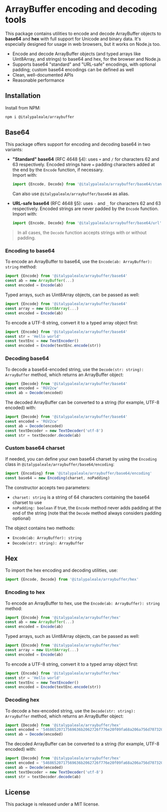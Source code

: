 # ArrayBuffer encoding and decoding tools

This package contains utilities to encode and decode ArrayBuffer objects to **base64** and **hex** with full support for Unicode and binary data. It's especially designed for usage in web browsers, but it works on Node.js too.

- Encode and decode ArrayBuffer objects (and typed arrays like Uint8Array, and strings) to base64 and hex, for the browser and Node.js
- Supports base64 "standard" and "URL-safe" encodings, with optional padding; custom base64 encodings can be defined as well
- Clean, well-documented APIs
- Reasonable performance

## Installation

Install from NPM:

```sh
npm i @italypaleale/arraybuffer
```

## Base64

This package offers support for encoding and decoding base64 in two variants:

- **"Standard" base64** (RFC 4648 §4): uses `+` and `/` for characters 62 and 63 respectively. Encoded strings have `=` padding characters added at the end by the `Encode` function, if necessary.  
  Import with:  

  ```js
  import {Encode, Decode} from '@italypaleale/arraybuffer/base64/standard'
  ```

  Can also use `@italypaleale/arraybuffer/base64` as alias.

- **URL-safe base64** (RFC 4648 §5): uses `-` and `_` for characters 62 and 63 respectively. Encoded strings are never padded by the `Encode` function.  
  Import with:  

  ```js
  import {Encode, Decode} from '@italypaleale/arraybuffer/base64/url'
  ```

> In all cases, the `Decode` function accepts strings with or without padding.

### Encoding to base64

To encode an ArrayBuffer to base64, use the `Encode(ab: ArrayBuffer): string` method:

```js
import {Encode} from '@italypaleale/arraybuffer/base64'
const ab = new ArrayBuffer(...)
const encoded = Encode(ab)
```

Typed arrays, such as Uint8Array objects, can be passed as well:

```js
import {Encode} from '@italypaleale/arraybuffer/base64'
const array = new Uint8Array(...)
const encoded = Encode(ab)
```

To encode a UTF-8 string, convert it to a typed array object first:

```js
import {Encode} from '@italypaleale/arraybuffer/base64'
const str = 'Hello world'
const textEnc = new TextEncoder()
const encoded = Encode(textEnc.encode(str))
```

### Decoding base64

To decode a base64-encoded string, use the `Decode(str: string): ArrayBuffer` method, which returns an ArrayBuffer object:

```js
import {Decode} from '@italypaleale/arraybuffer/base64'
const encoded = 'RGV2cw'
const ab = Decode(encoded)
```

The decoded ArrayBuffer can be converted to a string (for example, UTF-8 encoded) with:

```js
import {Decode} from '@italypaleale/arraybuffer/base64'
const encoded = 'RGV2cw'
const ab = Decode(encoded)
const textDecoder = new TextDecoder('utf-8')
const str = textDecoder.decode(ab)
```

### Custom base64 charset

If needed, you can define your own base64 charset by using the `Encoding` class in `@italypaleale/arraybuffer/base64/encoding`:

```js
import {Encoding} from '@italypaleale/arraybuffer/base64/encoding'
const base64 = new Encoding(charset, noPadding)
```

The constructor accepts two parameters:

- `charset: string` is a string of 64 characters containing the base64 charset to use
- `noPadding: boolean` if true, the `Encode` method never adds padding at the end of the string (note that the `Decode` method always considers padding optional)

The object contains two methods:

- `Encode(ab: ArrayBuffer): string`
- `Decode(str: string): ArrayBuffer`

## Hex

To import the hex encoding and decoding utilities, use:

```js
import {Encode, Decode} from '@italypaleale/arraybuffer/hex'
```

### Encoding to hex

To encode an ArrayBuffer to hex, use the `Encode(ab: ArrayBuffer): string` method:

```js
import {Encode} from '@italypaleale/arraybuffer/hex'
const ab = new ArrayBuffer(...)
const encoded = Encode(ab)
```

Typed arrays, such as Uint8Array objects, can be passed as well:

```js
import {Encode} from '@italypaleale/arraybuffer/hex'
const array = new Uint8Array(...)
const encoded = Encode(ab)
```

To encode a UTF-8 string, convert it to a typed array object first:

```js
import {Encode} from '@italypaleale/arraybuffer/hex'
const str = 'Hello world'
const textEnc = new TextEncoder()
const encoded = Encode(textEnc.encode(str))
```

### Decoding hex

To decode a hex-encoded string, use the `Decode(str: string): ArrayBuffer` method, which returns an ArrayBuffer object:

```js
import {Decode} from '@italypaleale/arraybuffer/hex'
const encoded = '54686520717569636b2062726f776e20f09fa68a206a756d7073206f766572203133206c617a7920f09f90b62e'
const ab = Decode(encoded)
```

The decoded ArrayBuffer can be converted to a string (for example, UTF-8 encoded) with:

```js
import {Decode} from '@italypaleale/arraybuffer/hex'
const encoded = '54686520717569636b2062726f776e20f09fa68a206a756d7073206f766572203133206c617a7920f09f90b62e'
const ab = Decode(encoded)
const textDecoder = new TextDecoder('utf-8')
const str = textDecoder.decode(ab)
```

## License

This package is released under a MIT license.
